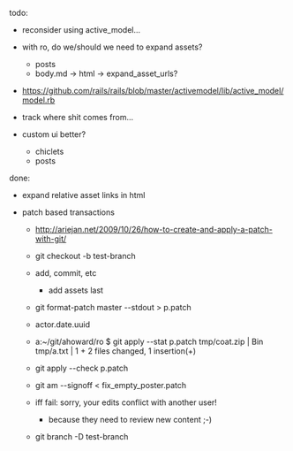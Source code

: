 todo:

  - reconsider using active_model...

  - with ro, do we/should we need to expand assets?
    - posts
    -   body.md -> html -> expand_asset_urls?

  - https://github.com/rails/rails/blob/master/activemodel/lib/active_model/model.rb

  - track where shit comes from...

  - custom ui better?
    - chiclets
    - posts

done:

- expand relative asset links in html

- patch based transactions

  - http://ariejan.net/2009/10/26/how-to-create-and-apply-a-patch-with-git/

  - git checkout -b test-branch
  - add, commit, etc
    - add assets last

  - git format-patch master --stdout > p.patch

  - actor.date.uuid

  - 
    a:~/git/ahoward/ro $ git apply --stat p.patch
     tmp/coat.zip |  Bin
     tmp/a.txt    |    1 +
     2 files changed, 1 insertion(+)

  - git apply --check p.patch

  - git am --signoff < fix_empty_poster.patch

  - iff fail: sorry, your edits conflict with another user!
    - because they need to review new content ;-)

  - git branch -D test-branch
